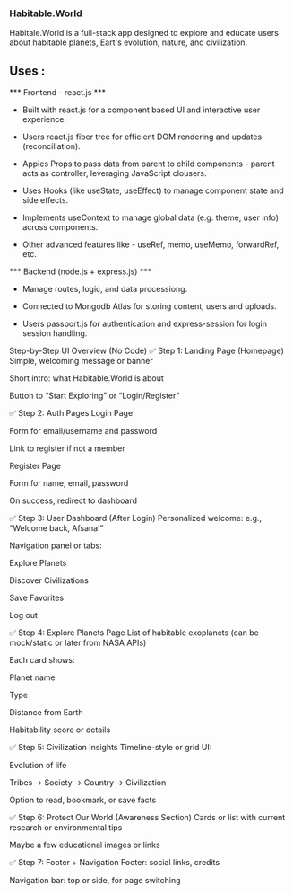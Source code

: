 ### Habitable.World ###
Habitale.World is a full-stack app designed to explore and educate users about habitable planets, Eart's evolution, nature, and civilization. 

## Uses : ##
*** Frontend - react.js ***
* Built with react.js for a component based UI and interactive user experience. 

* Users react.js fiber tree for efficient DOM rendering and updates (reconciliation).

* Appies Props to pass data from parent to child components - parent acts as controller, leveraging JavaScript clousers. 

* Uses Hooks (like useState, useEffect) to manage component state and side effects.

* Implements useContext to manage global data (e.g. theme, user info) across components. 

* Other advanced features like - useRef, memo, useMemo, forwardRef, etc. 

*** Backend (node.js + express.js) ***
* Manage routes, logic, and data processiong. 

* Connected to Mongodb Atlas for storing content, users and uploads. 

* Users passport.js for authentication and express-session for login session handling.



Step-by-Step UI Overview (No Code)
✅ Step 1: Landing Page (Homepage)
Simple, welcoming message or banner

Short intro: what Habitable.World is about

Button to “Start Exploring” or “Login/Register”

✅ Step 2: Auth Pages
Login Page

Form for email/username and password

Link to register if not a member

Register Page

Form for name, email, password

On success, redirect to dashboard

✅ Step 3: User Dashboard (After Login)
Personalized welcome: e.g., “Welcome back, Afsana!”

Navigation panel or tabs:

Explore Planets

Discover Civilizations

Save Favorites

Log out

✅ Step 4: Explore Planets Page
List of habitable exoplanets (can be mock/static or later from NASA APIs)

Each card shows:

Planet name

Type

Distance from Earth

Habitability score or details

✅ Step 5: Civilization Insights
Timeline-style or grid UI:

Evolution of life

Tribes → Society → Country → Civilization

Option to read, bookmark, or save facts

✅ Step 6: Protect Our World (Awareness Section)
Cards or list with current research or environmental tips

Maybe a few educational images or links

✅ Step 7: Footer + Navigation
Footer: social links, credits

Navigation bar: top or side, for page switching
